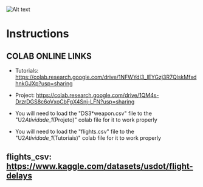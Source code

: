 ![Alt text](https://prnt.sc/IQMdBJuvtwhz "a title")

# Instructions

## COLAB ONLINE LINKS

- Tutorials: https://colab.research.google.com/drive/1NFWYdI3_lEYGzj3R7QlskMfxdhnkGJXp?usp=sharing

- Project: https://colab.research.google.com/drive/1QM4s-DrzrDGS8c6oVxoCbFgX4Snj-LFN?usp=sharing

- You will need to load the "DS3\*weapon.csv" file to
  the "U2*Atividade_1*(Projeto)" colab file for it to work properly

- You will need to load the "flights.csv" file to
  the "U2*Atividade_1*(Tutoriais)" colab file for it to work properly

## flights_csv: https://www.kaggle.com/datasets/usdot/flight-delays
